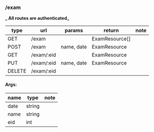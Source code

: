 ### /exam

**_ All routes are authenticated_**

| type   | url        | params     | return         | note |
| ------ | ---------- | ---------- | -------------- | ---- |
| GET    | /exam      |            | ExamResource[] |      |
| POST   | /exam      | name, date | ExamResource   |      |
| GET    | /exam/:eid |            | ExamResource   |      |
| PUT    | /exam/:eid | name, date | ExamResource   |      |
| DELETE | /exam/:eid |            |                |      |

#### Args:

| name | type   | note |
| ---- | ------ | ---- |
| date | string |      |
| name | string |      |
| eid  | int    |      |
